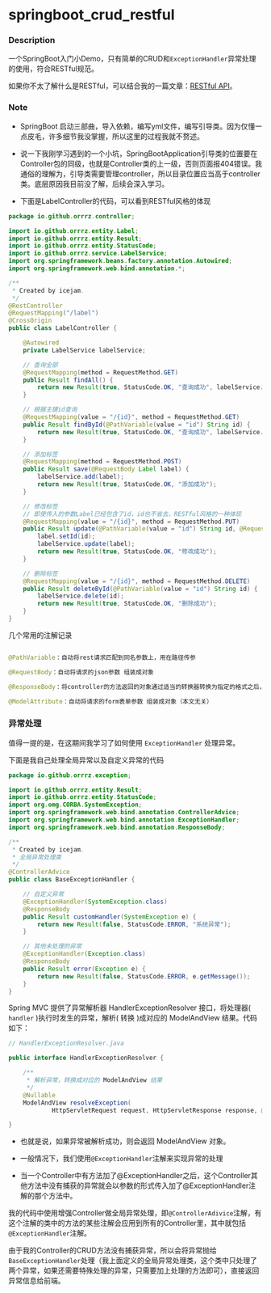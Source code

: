 # springboot_crud_restful

### Description

一个SpringBoot入门小Demo，只有简单的CRUD和`ExceptionHandler`异常处理的使用，符合RESTful规范。

如果你不太了解什么是RESTful，可以结合我的一篇文章：[RESTful API](<https://orrrz.github.io/posts/restful-api/>)。

### Note

- SpringBoot 启动三部曲，导入依赖，编写yml文件，编写引导类。因为仅懂一点皮毛，许多细节我没掌握，所以这里的过程我就不赘述。
- 说一下我刚学习遇到的一个小坑，SpringBootApplication引导类的位置要在Controller包的同级，也就是Controller类的上一级，否则页面报404错误。我通俗的理解为，引导类需要管理controller，所以目录位置应当高于controller类。底层原因我目前没了解，后续会深入学习。

- 下面是LabelController的代码，可以看到RESTful风格的体现

```java
package io.github.orrrz.controller;

import io.github.orrrz.entity.Label;
import io.github.orrrz.entity.Result;
import io.github.orrrz.entity.StatusCode;
import io.github.orrrz.service.LabelService;
import org.springframework.beans.factory.annotation.Autowired;
import org.springframework.web.bind.annotation.*;

/**
 * Created by icejam.
 */
@RestController
@RequestMapping("/label")
@CrossOrigin
public class LabelController {

    @Autowired
    private LabelService labelService;

    // 查询全部
    @RequestMapping(method = RequestMethod.GET)
    public Result findAll() {
        return new Result(true, StatusCode.OK, "查询成功", labelService.findAll());
    }

    // 根据主键id查询
    @RequestMapping(value = "/{id}", method = RequestMethod.GET)
    public Result findById(@PathVariable(value = "id") String id) {
        return new Result(true, StatusCode.OK, "查询成功", labelService.findById(id));
    }

    // 添加标签
    @RequestMapping(method = RequestMethod.POST)
    public Result save(@RequestBody Label label) {
        labelService.add(label);
        return new Result(true, StatusCode.OK, "添加成功");
    }

    // 修改标签
    // 即使传入的参数Label已经包含了id，id也不省去，RESTful风格的一种体现
    @RequestMapping(value = "/{id}", method = RequestMethod.PUT)
    public Result update(@PathVariable(value = "id") String id, @RequestBody Label label) {
        label.setId(id);
        labelService.update(label);
        return new Result(true, StatusCode.OK, "修改成功");
    }

    // 删除标签
    @RequestMapping(value = "/{id}", method = RequestMethod.DELETE)
    public Result deleteById(@PathVariable(value = "id") String id) {
        labelService.delete(id);
        return new Result(true, StatusCode.OK, "删除成功");
    }
}


```



几个常用的注解记录

```java

@PathVariable：自动将rest请求匹配到同名参数上，用在路径传参

@RequestBody：自动将请求的json参数 组装成对象

@ResponseBody：将controller的方法返回的对象通过适当的转换器转换为指定的格式之后，写入到response对象的body区，通常用来返回JSON数据或者是XML

@ModelAttribute：自动将请求的form表单参数 组装成对象（本文无关）
```





### 异常处理

值得一提的是，在这期间我学习了如何使用 `ExceptionHandler` 处理异常。

下面是我自己处理全局异常以及自定义异常的代码

```java
package io.github.orrrz.exception;

import io.github.orrrz.entity.Result;
import io.github.orrrz.entity.StatusCode;
import org.omg.CORBA.SystemException;
import org.springframework.web.bind.annotation.ControllerAdvice;
import org.springframework.web.bind.annotation.ExceptionHandler;
import org.springframework.web.bind.annotation.ResponseBody;

/**
 * Created by icejam.
 * 全局异常处理类
 */
@ControllerAdvice
public class BaseExceptionHandler {

    // 自定义异常
    @ExceptionHandler(SystemException.class)
    @ResponseBody
    public Result customHandler(SystemException e) {
        return new Result(false, StatusCode.ERROR, "系统异常");
    }

    // 其他未处理的异常
    @ExceptionHandler(Exception.class)
    @ResponseBody
    public Result error(Exception e) {
        return new Result(false, StatusCode.ERROR, e.getMessage());
    }
}
```



Spring MVC 提供了异常解析器 HandlerExceptionResolver 接口，将处理器( `handler` )执行时发生的异常，解析( 转换 )成对应的 ModelAndView 结果。代码如下：

```java
// HandlerExceptionResolver.java

public interface HandlerExceptionResolver {

    /**
     * 解析异常，转换成对应的 ModelAndView 结果
     */
    @Nullable
    ModelAndView resolveException(
            HttpServletRequest request, HttpServletResponse response, @Nullable Object handler, Exception ex);

}
```

- 也就是说，如果异常被解析成功，则会返回 ModelAndView 对象。
- 一般情况下，我们使用`@ExceptionHandler`注解来实现异常的处理

- 当一个Controller中有方法加了@ExceptionHandler之后，这个Controller其他方法中没有捕获的异常就会以参数的形式传入加了@ExceptionHandler注解的那个方法中。

我的代码中使用增强Controller做全局异常处理，即`@ControllerAdivice`注解，有这个注解的类中的方法的某些注解会应用到所有的Controller里，其中就包括`@ExceptionHandler`注解。

由于我的Controller的CRUD方法没有捕获异常，所以会将异常抛给`BaseExceptionHandler`处理（我上面定义的全局异常处理类，这个类中只处理了两个异常，如果还需要特殊处理的异常，只需要加上处理的方法即可），直接返回异常信息给前端。


